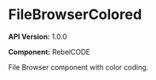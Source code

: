 # FileBrowserColored

**API Version:** 1.0.0

**Component:** RebelCODE

File Browser component with color coding.

